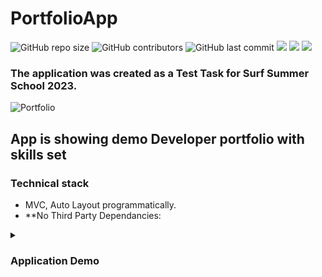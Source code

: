# PortfolioApp
![GitHub repo size](https://img.shields.io/github/repo-size/qewhouse/PortfolioApp)  ![GitHub contributors](https://img.shields.io/github/contributors/qewhouse/PortfolioApp)   ![GitHub last commit](https://img.shields.io/github/last-commit/qewhouse/PortfolioApp) ![][ios] ![][swift] ![][uikit] 

### The application was created as a Test Task for Surf Summer School 2023.

![Portfolio](https://github.com/Qewhouse/PortfolioApp/assets/31271156/c394b908-5327-4d73-8645-c208dd600901)


## App is showing demo Developer portfolio with skills set

### Technical stack
- MVC, Auto Layout programmatically.
- **No Third Party Dependancies:
<details><summary><h3>Application Demo</h3></summary>

</details>

[ios]: https://img.shields.io/badge/iOS-16.4-critical
[swift]: https://img.shields.io/badge/-Swift-9cf
[uikit]: https://img.shields.io/badge/-UIKit-blue
